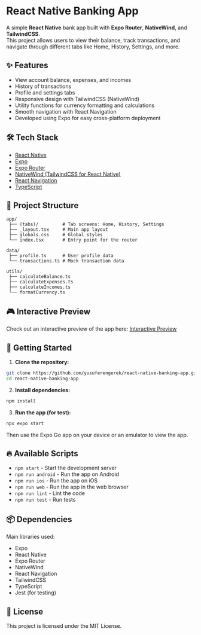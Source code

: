 # React Native Banking App

A simple **React Native** bank app built with **Expo Router**, **NativeWind**, and **TailwindCSS**.  
This project allows users to view their balance, track transactions, and navigate through different tabs like Home, History, Settings, and more.

## ✨ Features

- View account balance, expenses, and incomes
- History of transactions
- Profile and settings tabs
- Responsive design with TailwindCSS (NativeWind)
- Utility functions for currency formatting and calculations
- Smooth navigation with React Navigation
- Developed using Expo for easy cross-platform deployment

## 🛠 Tech Stack

- [React Native](https://reactnative.dev/)
- [Expo](https://expo.dev/)
- [Expo Router](https://expo.github.io/router/)
- [NativeWind (TailwindCSS for React Native)](https://www.nativewind.dev/)
- [React Navigation](https://reactnavigation.org/)
- [TypeScript](https://www.typescriptlang.org/)

## 📁 Project Structure

```
app/
 ├── (tabs)/         # Tab screens: Home, History, Settings
 ├── _layout.tsx     # Main app layout
 ├── globals.css     # Global styles
 └── index.tsx       # Entry point for the router

data/
 ├── profile.ts      # User profile data
 └── transactions.ts # Mock transaction data

utils/
 ├── calculateBalance.ts
 ├── calculateExpenses.ts
 ├── calculateIncomes.ts
 └── formatCurrency.ts
```

## 🎮 Interactive Preview

Check out an interactive preview of the app here: [Interactive Preview](https://react-native-banking-app--5j2lt3yh57.expo.app/)

## 🚀 Getting Started

1. **Clone the repository:**

```bash
git clone https://github.com/yusuferengerek/react-native-banking-app.git
cd react-native-banking-app
```

2. **Install dependencies:**

```bash
npm install
```

3. **Run the app (for test):**

```bash
npx expo start
```

Then use the Expo Go app on your device or an emulator to view the app.

## 🔥 Available Scripts

- `npm start` - Start the development server
- `npm run android` - Run the app on Android
- `npm run ios` - Run the app on iOS
- `npm run web` - Run the app in the web browser
- `npm run lint` - Lint the code
- `npm run test` - Run tests

## 📦 Dependencies

Main libraries used:

- Expo
- React Native
- Expo Router
- NativeWind
- React Navigation
- TailwindCSS
- TypeScript
- Jest (for testing)

## 📄 License

This project is licensed under the MIT License.
